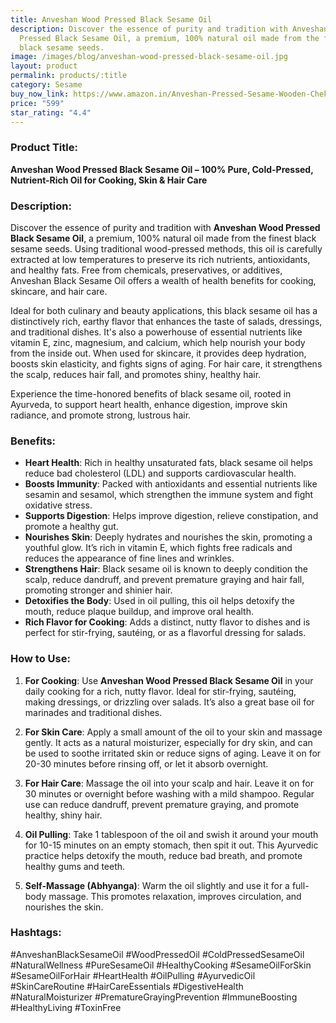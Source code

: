 ```yaml
---
title: Anveshan Wood Pressed Black Sesame Oil
description: Discover the essence of purity and tradition with Anveshan Wood
  Pressed Black Sesame Oil, a premium, 100% natural oil made from the finest
  black sesame seeds.
image: /images/blog/anveshan-wood-pressed-black-sesame-oil.jpg
layout: product
permalink: products/:title
category: Sesame
buy_now_link: https://www.amazon.in/Anveshan-Pressed-Sesame-Wooden-Chekku/dp/B084S9STM8/ref=sr_1_6?crid=A4KOR1T28SZX&tag=m0150-21
price: "599"
star_rating: "4.4"
---
```

### Product Title:
**Anveshan Wood Pressed Black Sesame Oil – 100% Pure, Cold-Pressed, Nutrient-Rich Oil for Cooking, Skin & Hair Care**

### Description:
Discover the essence of purity and tradition with **Anveshan Wood Pressed Black Sesame Oil**, a premium, 100% natural oil made from the finest black sesame seeds. Using traditional wood-pressed methods, this oil is carefully extracted at low temperatures to preserve its rich nutrients, antioxidants, and healthy fats. Free from chemicals, preservatives, or additives, Anveshan Black Sesame Oil offers a wealth of health benefits for cooking, skincare, and hair care.

Ideal for both culinary and beauty applications, this black sesame oil has a distinctively rich, earthy flavor that enhances the taste of salads, dressings, and traditional dishes. It's also a powerhouse of essential nutrients like vitamin E, zinc, magnesium, and calcium, which help nourish your body from the inside out. When used for skincare, it provides deep hydration, boosts skin elasticity, and fights signs of aging. For hair care, it strengthens the scalp, reduces hair fall, and promotes shiny, healthy hair.

Experience the time-honored benefits of black sesame oil, rooted in Ayurveda, to support heart health, enhance digestion, improve skin radiance, and promote strong, lustrous hair.

### Benefits:
- **Heart Health**: Rich in healthy unsaturated fats, black sesame oil helps reduce bad cholesterol (LDL) and supports cardiovascular health.
- **Boosts Immunity**: Packed with antioxidants and essential nutrients like sesamin and sesamol, which strengthen the immune system and fight oxidative stress.
- **Supports Digestion**: Helps improve digestion, relieve constipation, and promote a healthy gut.
- **Nourishes Skin**: Deeply hydrates and nourishes the skin, promoting a youthful glow. It’s rich in vitamin E, which fights free radicals and reduces the appearance of fine lines and wrinkles.
- **Strengthens Hair**: Black sesame oil is known to deeply condition the scalp, reduce dandruff, and prevent premature graying and hair fall, promoting stronger and shinier hair.
- **Detoxifies the Body**: Used in oil pulling, this oil helps detoxify the mouth, reduce plaque buildup, and improve oral health.
- **Rich Flavor for Cooking**: Adds a distinct, nutty flavor to dishes and is perfect for stir-frying, sautéing, or as a flavorful dressing for salads.

### How to Use:
1. **For Cooking**: Use **Anveshan Wood Pressed Black Sesame Oil** in your daily cooking for a rich, nutty flavor. Ideal for stir-frying, sautéing, making dressings, or drizzling over salads. It’s also a great base oil for marinades and traditional dishes.
   
2. **For Skin Care**: Apply a small amount of the oil to your skin and massage gently. It acts as a natural moisturizer, especially for dry skin, and can be used to soothe irritated skin or reduce signs of aging. Leave it on for 20-30 minutes before rinsing off, or let it absorb overnight.

3. **For Hair Care**: Massage the oil into your scalp and hair. Leave it on for 30 minutes or overnight before washing with a mild shampoo. Regular use can reduce dandruff, prevent premature graying, and promote healthy, shiny hair.

4. **Oil Pulling**: Take 1 tablespoon of the oil and swish it around your mouth for 10-15 minutes on an empty stomach, then spit it out. This Ayurvedic practice helps detoxify the mouth, reduce bad breath, and promote healthy gums and teeth.

5. **Self-Massage (Abhyanga)**: Warm the oil slightly and use it for a full-body massage. This promotes relaxation, improves circulation, and nourishes the skin.

### Hashtags:
#AnveshanBlackSesameOil #WoodPressedOil #ColdPressedSesameOil #NaturalWellness #PureSesameOil #HealthyCooking #SesameOilForSkin #SesameOilForHair #HeartHealth #OilPulling #AyurvedicOil #SkinCareRoutine #HairCareEssentials #DigestiveHealth #NaturalMoisturizer #PrematureGrayingPrevention #ImmuneBoosting #HealthyLiving #ToxinFree

